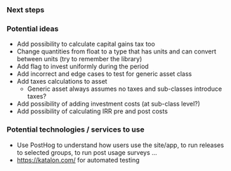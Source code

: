 ### Next steps


### Potential ideas

- Add possibility to calculate capital gains tax too
- Change quantities from float to a type that has units and can convert between units (try to remember the library)
- Add flag to invest uniformly during the period
- Add incorrect and edge cases to test for generic asset class
- Add taxes calculations to asset
	- Generic asset always assumes no taxes and sub-classes introduce taxes?
- Add possibility of adding investment costs (at sub-class level?)
- Add possibility of calculating IRR pre and post costs

### Potential technologies / services to use

- Use PostHog to understand how users use the site/app, to run releases to selected groups, to run post usage surveys ...
- https://katalon.com/ for automated testing
